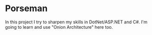 # Porseman
In this project I try to sharpen my skills in DotNet/ASP.NET and C#. I'm going to learn and use "Onion Architecture" here too.
